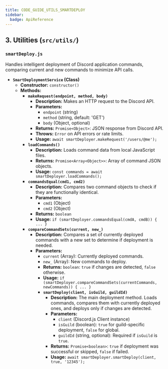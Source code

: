```yaml
---
title: CODE_GUIDE_UTILS_SMARTDEPLOY
sidebar:
  badge: ApiReference
---
```


## 3. Utilities (`src/utils/`)

### `smartDeploy.js`
Handles intelligent deployment of Discord application commands, comparing current and new commands to minimize API calls.

*   **`SmartDeploymentService` (Class)**
    *   **Constructor:** `constructor()`
    *   **Methods:**
        *   **`makeRequest(endpoint, method, body)`**
            *   **Description:** Makes an HTTP request to the Discord API.
            *   **Parameters:**
                *   `endpoint` (string)
                *   `method` (string, default: 'GET')
                *   `body` (Object, optional)
            *   **Returns:** `Promise<Object>`: JSON response from Discord API.
            *   **Throws:** `Error` on API errors or rate limits.
            *   **Usage:** `await smartDeployer.makeRequest('/users/@me');`
        *   **`loadCommands()`**
            *   **Description:** Loads command data from local JavaScript files.
            *   **Returns:** `Promise<Array<Object>>`: Array of command JSON objects.
            *   **Usage:** `const commands = await smartDeployer.loadCommands();`
        *   **`commandsEqual(cmd1, cmd2)`**
            *   **Description:** Compares two command objects to check if they are functionally identical.
            *   **Parameters:**
                *   `cmd1` (Object)
                *   `cmd2` (Object)
            *   **Returns:** `boolean`
            *   **Usage:** `if (smartDeployer.commandsEqual(cmdA, cmdB)) { ... }`
        *   **`compareCommandSets(current, new_)`**
            *   **Description:** Compares a set of currently deployed commands with a new set to determine if deployment is needed.
            *   **Parameters:**
                *   `current` (Array<Object>): Currently deployed commands.
                *   `new_` (Array<Object>): New commands to deploy.
            *   **Returns:** `boolean`: `true` if changes are detected, `false` otherwise.
            *   **Usage:** `if (smartDeployer.compareCommandSets(currentCommands, newCommands)) { ... }`
        *   **`smartDeploy(client, isGuild, guildId)`**
            *   **Description:** The main deployment method. Loads commands, compares them with currently deployed ones, and deploys only if changes are detected.
            *   **Parameters:**
                *   `client` (Discord.js Client instance)
                *   `isGuild` (boolean): `true` for guild-specific deployment, `false` for global.
                *   `guildId` (string, optional): Required if `isGuild` is `true`.
            *   **Returns:** `Promise<boolean>`: `true` if deployment was successful or skipped, `false` if failed.
            *   **Usage:** `await smartDeployer.smartDeploy(client, true, '12345');`
